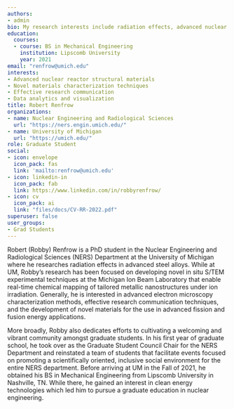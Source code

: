 ```yaml
---
authors:
- admin
bio: My research interests include radiation effects, advanced nuclear reactor materials characterization, molten salts, and the thorium fuel cycle. 
education:
  courses:
  - course: BS in Mechanical Engineering
    institution: Lipscomb University
    year: 2021
email: "renfrow@umich.edu"
interests:
- Advanced nuclear reactor structural materials
- Novel materials characterization techniques
- Effective research communication
- Data analytics and visualization
title: Robert Renfrow
organizations:
- name: Nuclear Engineering and Radiological Sciences
  url: "https://ners.engin.umich.edu/"
- name: University of Michigan
  url: "https://umich.edu/"
role: Graduate Student
social:
- icon: envelope
  icon_pack: fas
  link: 'mailto:renfrow@umich.edu'
- icon: linkedin-in
  icon_pack: fab
  link: https://www.linkedin.com/in/robbyrenfrow/
- icon: cv
  icon_pack: ai
  link: "files/docs/CV-RR-2022.pdf"
superuser: false
user_groups:
- Grad Students
---
```


Robert (Robby) Renfrow is a PhD student in the Nuclear Engineering and Radiological Sciences (NERS) Department at the University of Michigan where he researches radiation effects in advanced steel alloys. While at UM, Robby’s research has been focused on developing novel in situ S/TEM experimental techniques at the Michigan Ion Beam Laboratory that enable real-time chemical mapping of tailored metallic nanostructures under ion irradiation. Generally, he is interested in advanced electron microscopy characterization methods, effective research communication techniques, and the development of novel materials for the use in advanced fission and fusion energy applications. 

More broadly, Robby also dedicates efforts to cultivating a welcoming and vibrant community amongst graduate students. In his first year of graduate school, he took over as the Graduate Student Council Chair for the NERS Department and reinstated a team of students that facilitate events focused on promoting a scientifically oriented, inclusive social environment for the entire NERS department. Before arriving at UM in the Fall of 2021, he obtained his BS in Mechanical Engineering from Lipscomb University in Nashville, TN. While there, he gained an interest in clean energy technologies which led him to pursue a graduate education in nuclear engineering. 

